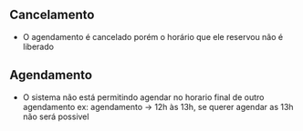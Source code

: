 ## Cancelamento

- O agendamento é cancelado porém o horário que ele reservou não é liberado

## Agendamento

- O sistema não está permitindo agendar no horario final de outro agendamento
  ex: agendamento -> 12h às 13h, se querer agendar as 13h não será possivel
